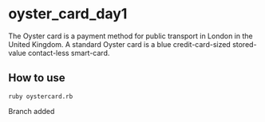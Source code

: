 # oyster_card_day1

The Oyster card is a payment method for public transport in London in the United Kingdom. A standard Oyster card is a blue credit-card-sized stored-value contact-less smart-card.

## How to use ##

```shell
ruby oystercard.rb
```

Branch added